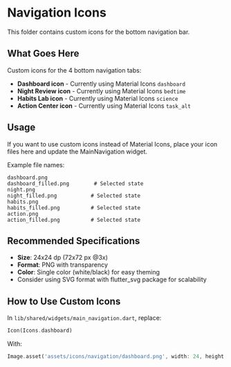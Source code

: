 # Navigation Icons

This folder contains custom icons for the bottom navigation bar.

## What Goes Here

Custom icons for the 4 bottom navigation tabs:
- **Dashboard icon** - Currently using Material Icons `dashboard`
- **Night Review icon** - Currently using Material Icons `bedtime`
- **Habits Lab icon** - Currently using Material Icons `science`
- **Action Center icon** - Currently using Material Icons `task_alt`

## Usage

If you want to use custom icons instead of Material Icons, place your icon files here and update the MainNavigation widget.

Example file names:
```
dashboard.png
dashboard_filled.png        # Selected state
night.png
night_filled.png           # Selected state
habits.png
habits_filled.png          # Selected state
action.png
action_filled.png          # Selected state
```

## Recommended Specifications

- **Size**: 24x24 dp (72x72 px @3x)
- **Format**: PNG with transparency
- **Color**: Single color (white/black) for easy theming
- Consider using SVG format with flutter_svg package for scalability

## How to Use Custom Icons

In `lib/shared/widgets/main_navigation.dart`, replace:
```dart
Icon(Icons.dashboard)
```

With:
```dart
Image.asset('assets/icons/navigation/dashboard.png', width: 24, height: 24)
```
